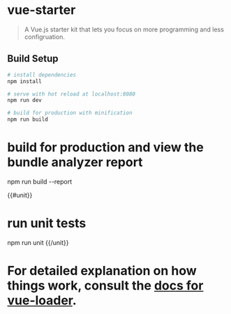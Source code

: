 # vue-starter

> A Vue.js starter kit that lets you focus on more programming and less configruation.

## Build Setup

``` bash
# install dependencies
npm install

# serve with hot reload at localhost:8080
npm run dev

# build for production with minification
npm run build
```
# build for production and view the bundle analyzer report
npm run build --report

{{#unit}}

# run unit tests
npm run unit
{{/unit}}


For detailed explanation on how things work, consult the [docs for vue-loader](http://vuejs.github.io/vue-loader).
=======
